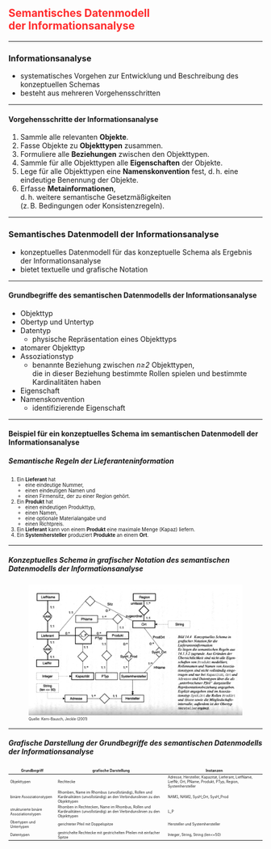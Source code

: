 ## <em style="color: #ff2c2d; font-style: normal">Semantisches Datenmodell<br/>der Informationsanalyse</em>

---

### Informationsanalyse

- systematisches Vorgehen zur Entwicklung und Beschreibung des konzeptuellen Schemas
- besteht aus mehreren Vorgehensschritten

---

#### Vorgehensschritte der Informationsanalyse

1. Sammle alle relevanten **Objekte**.
2. Fasse Objekte zu **Objekttypen** zusammen.
3. Formuliere alle **Beziehungen** zwischen den Objekttypen.
4. Sammle für alle Objekttypen alle **Eigenschaften** der Objekte.
5. Lege für alle Objekttypen eine **Namenskonvention** fest, d.&thinsp;h. eine eindeutige Benennung der Objekte.
6. Erfasse **Metainformationen**,<br/>
   d.&thinsp;h. weitere semantische Gesetzmäßigkeiten<br/>
   (z.&thinsp;B. Bedingungen oder Konsistenzregeln).

---

### Semantisches Datenmodell der Informationsanalyse

- konzeptuelles Datenmodell für das konzeptuelle Schema als Ergebnis der Informationsanalyse
- bietet textuelle und grafische Notation

---

#### Grundbegriffe des semantischen Datenmodells der Informationsanalyse

- Objekttyp
- Obertyp und Untertyp
- Datentyp
    - physische Repräsentation eines Objekttyps
- atomarer Objekttyp
- Assoziationstyp
    - benannte Beziehung zwischen *n≥2* Objekttypen,<br/>
      die in dieser Beziehung bestimmte Rollen spielen und
      bestimmte Kardinalitäten haben
- Eigenschaft
- Namenskonvention
    - identifizierende Eigenschaft

---

#### Beispiel für ein konzeptuelles Schema im semantischen Datenmodell der Informationsanalyse

##### Semantische Regeln der Lieferanteninformation

<ol style="font-size: 0.7em">
    <li>
        Ein <strong>Lieferant</strong> hat
        <ul>
            <li>eine eindeutige Nummer,</li>
            <li>einen eindeutigen Namen und</li>
            <li>einen Firmensitz, der zu einer Region gehört.</li>
        </ul>
    </li>
    <li>
        Ein <strong>Produkt</strong> hat
        <ul>
            <li>einen eindeutigen Produkttyp,</li>
            <li>einen Namen,</li>
            <li>eine optionale Materialangabe und</li>
            <li>einen Richtpreis.</li>
        </ul>
    </li>
    <li>
        Ein <strong>Lieferant</strong> kann von einem <strong>Produkt</strong> eine maximale Menge (Kapaz) liefern.
    </li>
    <li>
        Ein <strong>Systemhersteller</strong> produziert <strong>Produkte</strong> an einem <strong>Ort</strong>.
    </li>
</ol>

---

##### Konzeptuelles Schema in grafischer Notation des semantischen Datenmodells der Informationsanalyse

<figure>
    <img alt="Aus dem konzeptuellen Schema werden ein internes Schema (für die Datenbanken) und mehrere externe Schemata (für Gruppen menschlicher Nutzer:innen und für Anwendungen) abgeleitet."
         src="images/semantisches-datenmodell-lieferanteninformation.png"/>
    <figcaption style="font-size: 0.5em">Quelle: Kern-Bausch, Jeckle (2001)</figcaption>
</figure>

---

##### Grafische Darstellung der Grundbegriffe des semantischen Datenmodells der Informationsanalyse

<table style="font-size:0.5em">
    <thead>
        <tr>
            <th style="border-style: none">Grundbegriff</th>
            <th style="border-style: none">grafische Darstellung</th>
            <th style="border-style: none">Instanzen</th>
        </tr>
    </thead>
    <tbody>
        <tr>
            <td style="border-style: none">Objekttypen</td>
            <td style="border-style: none">Rechtecke</td>
            <td style="border-style: none">Adresse, Hersteller, Kapazität, Lieferant, LiefName, LiefNr, Ort, PName, Produkt, PTyp, Region, Systemhersteller</td>
        </tr>
        <tr>
            <td style="border-style: none">binäre Assoziationstypen</td>
            <td style="border-style: none">Rhomben, Name im Rhombus (unvollständig), Rollen und Kardinalitäten (unvollständig) an den Verbindunslinien zu den Objekttypen</td>
            <td style="border-style: none">NAM1, NAM2, SysH_Ort, SysH_Prod</td>
        </tr>
        <tr>
            <td style="border-style: none">strukturierte binäre Assoziationstypen</td>
            <td style="border-style: none">Rhomben in Rechtecken, Name im Rhombus, Rollen und Kardinalitäten (unvollständig) an den Verbindunslinien zu den Objekttypen</td>
            <td style="border-style: none">L_P</td>
        </tr>
        <tr>
            <td style="border-style: none">Obertypen und Untertypen</td>
            <td style="border-style: none">gerichteter Pfeil mit Doppelspitze</td>
            <td style="border-style: none">Hersteller und Systemhersteller</td>
        </tr>
        <tr>
            <td style="border-style: none">Datentypen</td>
            <td style="border-style: none">gestrichelte Rechtecke mit gestrichelten Pfeilen mit einfacher Spitze</td>
            <td style="border-style: none">Integer, String, String (len<=50)</td>
        </tr>
    </tbody>
</table>
